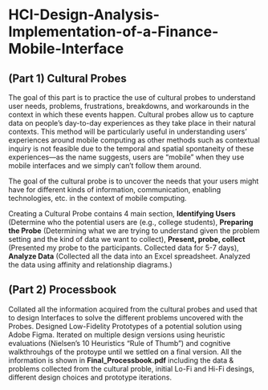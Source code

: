 # HCI-Design-Analysis-Implementation-of-a-Finance-Mobile-Interface

## (Part 1) Cultural Probes
The goal of this part is to practice the use of cultural probes to understand 
user needs, problems, frustrations, breakdowns, and workarounds in the context in 
which these events happen. Cultural probes allow us to 
capture data on people’s day-to-day experiences as they take place in their natural 
contexts. This method will be particularly useful in understanding users’ experiences 
around mobile computing as other methods such as contextual inquiry is not feasible 
due to the temporal and spatial spontaneity of these experiences—as the name 
suggests, users are “mobile” when they use mobile interfaces and we simply can’t 
follow them around. 

The goal of the cultural probe is to uncover the needs that your users might have 
for  different  kinds  of  information,  communication,  enabling  technologies,  etc.  in  the 
context of mobile computing. 

Creating a Cultural Probe contains 4 main section, **Identifying Users** (Determine who the potential users are (e.g., college students), **Preparing the Probe** (Determining what we are trying to understand given the problem setting and the kind of data we want to collect), **Present, probe, collect** (Presented my probe to the participants. Collected data for 5-7 days), **Analyze Data** (Collected all the data into an Excel spreadsheet. Analyzed the data 
using affinity and relationship diagrams.)

## (Part 2) Processbook
Collated all the information acquired from the cultural probes and used that to design Interfaces to solve the different problems uncovered with the Probes. Designed Low-Fidelity Prototypes of a potential solution using Adobe Figma. Iterated on multiple design versions using heuristic evaluations (Nielsen’s 10 Heuristics “Rule of Thumb”) and cognitive walkthrouhgs of the protoype until we settled on a final version. All the information is shown in **Final_Processbook.pdf** including the data & problems collected from the cultural proble, initial Lo-Fi and Hi-Fi desings, different design choices and prototype iterations.

